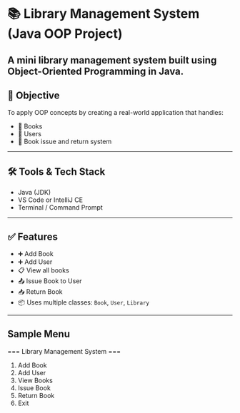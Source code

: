 # 📚 Library Management System (Java OOP Project)

A mini library management system built using **Object-Oriented Programming** in Java.  
---

## 🎯 Objective

To apply OOP concepts by creating a real-world application that handles:

- 📖 Books  
- 👤 Users  
- 🔄 Book issue and return system

---

## 🛠 Tools & Tech Stack

- Java (JDK)
- VS Code or IntelliJ CE
- Terminal / Command Prompt

---

## ✅ Features

- ➕ Add Book  
- ➕ Add User  
- 📋 View all books  
- 📤 Issue Book to User  
- 📥 Return Book  
- 📦 Uses multiple classes: `Book`, `User`, `Library`

---
## Sample Menu

=== Library Management System ===
1. Add Book
2. Add User
3. View Books
4. Issue Book
5. Return Book
6. Exit

